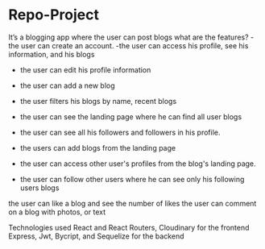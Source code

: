 # Repo-Project
It’s a blogging app where the user can post blogs
what are the features? 
-the user can create an account.
-the user can access his profile, see his information, and his blogs
- the user can edit his profile information
- the user can add a new blog 
- the user filters his blogs by name, recent blogs
- the user can see the landing page  where he can find all user blogs 
- the user can see all his followers and followers in his profile.

- the users can add blogs from the landing page 
- the user can access other user's profiles from the blog's landing page.
	
- the user can follow other users where he can see only his following users blogs 
	
the user can like a blog and see the number of likes 
the user can comment on a blog with photos, or text


Technologies used
React and  React Routers, Cloudinary for the  frontend
Express, Jwt, Bycript, and Sequelize for the backend
